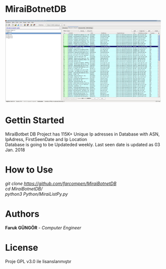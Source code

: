 # MiraiBotnetDB
<img src="mirai.jpg">

# Gettin Started
MiraiBotbet DB Project has 115K+ Unique Ip adresses in Database with ASN, IpAdress, FirstSeenDate and Ip Location  </br>
Database is going to be Updateded weekly. Last seen date is updated as 03 Jan. 2018 </br>

# How to Use 
<i>git clone https://github.com/farcompen/MiraiBotnetDB </br>
 cd MiraiBotnetDB/ </br>
 python3 Python/MiraiListPy.py </i>


# Authors

<b>Faruk GÜNGÖR</b> - <i>Computer Engineer</i> 

# License

Proje GPL v3.0 ile lisanslanmıştır


